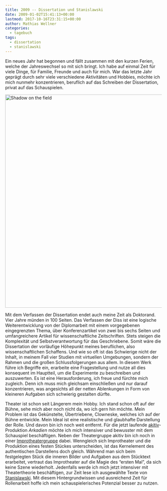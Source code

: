 ```yaml
---
title: 2009 -- Dissertation und Stanislawski
date: 2009-01-02T15:41:13+00:00
lastmod: 2017-10-16T23:31:15+00:00
author: Mathias Wellner
categories:
  - tagebuch
tags:
  - dissertation
  - stanislawski  
---
```

Ein neues Jahr hat begonnen und fällt zusammen mit den kurzen Ferien, welche der Jahreswechsel so mit sich bringt. Ich habe auf einmal Zeit für viele Dinge, für Familie, Freunde und auch für mich. War das letzte Jahr geprägt durch sehr viele verschiedene Aktivitäten und Hobbies, möchte ich mich nunmehr konzentrieren, beruflich auf das Schreiben der Dissertation, privat auf das Schauspielen.

<a data-flickr-embed="true"  href="https://www.flickr.com/photos/mwellner/3159849990/in/dateposted-public/" title="Shadow on the field"><img src="https://c1.staticflickr.com/4/3078/3159849990_a147e9d528_b.jpg" width="1024" height="685" alt="Shadow on the field"></a><script async src="//embedr.flickr.com/assets/client-code.js" charset="utf-8"></script>

Mit dem Verfassen der Dissertation endet auch meine Zeit als Doktorand. Vier Jahre münden in 100 Seiten. Das Verfassen der Diss ist eine logische Weiterentwicklung von der Diplomarbeit mit einem vorgegebenen eingegrenzten Thema, über Konferenzartikel von zwei bis sechs Seiten und umfangreichere Artikel für wissenschaftliche Zeitschriften. Stets steigen die Komplexität und Selbstverantwortung für das Geschriebene. Somit wäre die Dissertation der vorläufige Höhepunkt meines beruflichen, also wissenschaftlichen Schaffens. Und wie so oft ist das Schwierige nicht der Inhalt, in meinem Fall vier Studien mit virtuellen Umgebungen, sondern der Rahmen und die großen Schlussfolgerungen aus allem. In diesem Werk führe ich Begriffe ein, erarbeite eine Fragestellung und nutze all dies konsequent im Hauptteil, um die Experimente zu beschreiben und auszuwerten. Es ist eine Herausforderung, ich freue und fürchte mich zugleich. Denn ich muss mich gleichsam einschließen und nur darauf konzentrieren, was angesichts all der netten Ablenkungen in Form von kleineren Aufgaben sich schwierig gestalten dürfte.

Theater ist schon seit Längerem mein Hobby. Ich stand schon oft auf der Bühne, sehe mich aber noch nicht da, wo ich gern hin möchte. Mein Problem ist das Gekünstelte, Übertriebene, Clowneske, welches ich auf der Bühne entwickle. Mein Ideal ist eine realistische und glaubhafte Darstellung der Rolle. Und davon bin ich noch weit entfernt. Für die jetzt laufende [akitiv](http://www.aki.ethz.ch/akitiv/)-Produktion _Arkadien_ möchte ich mich intensiver und bewusster mit dem Schauspiel beschäftigen. Neben der Theatergruppe akitiv bin ich noch in einer [Improtheatergruppe](http://improzuerich.blogspot.com) dabei. Wenngleich sich Improtheater und die Produktion eines festen Stückes unterscheiden, ist das Kernelement des authentischen Darstellens doch gleich. Während man sich beim festgelegten Stück die inneren Bilder und Aufgaben aus dem Stücktext erarbeitet, vertraut das Improtheater auf die Magie des &#8220;ersten Mal&#8221;, da sich keine Szene wiederholt. Jedenfalls werde ich mich jetzt intensiver mit Theatertheorie beschäftigen, zur Zeit lese ich ausgewählte Texte von [Stanislawski](http://de.wikipedia.org/wiki/Konstantin_Sergejewitsch_Stanislawski). Mit diesem Hintergrundwissen und ausreichend Zeit für Rollenarbeit hoffe ich mein schauspielerisches Potenzial besser zu nutzen.